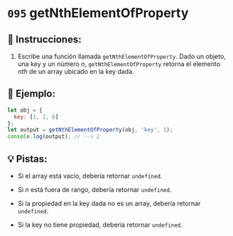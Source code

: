 # `095` getNthElementOfProperty 

## 📝 Instrucciones:

1. Escribe una función llamada `getNthElementOfProperty`. Dado un objeto, una key y un número *n*, `getNthElementOfProperty` retorna el elemento *nth* de un array ubicado en la key dada.

## 📎 Ejemplo:

```js
let obj = {
  key: [1, 2, 6]
};
let output = getNthElementOfProperty(obj, 'key', 1);
console.log(output); // --> 2
```

## 💡 Pistas:

+ Si el array está vacío, debería retornar `undefined`.

+ Si *n* está fuera de rango, debería retornar `undefined`.

+ Si la propiedad en la key dada no es un array, debería retornar `undefined`.

+ Si la key no tiene propiedad, debería retornar `undefined`.
